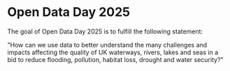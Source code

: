 
# Open Data Day 2025

<!-- badges: start -->
<!-- badges: end -->

The goal of Open Data Day 2025 is to fulfill the following statement:

"How can we use data to better understand the many challenges and impacts affecting the quality of UK waterways, rivers, lakes and seas in a bid to reduce flooding, pollution, habitat loss, drought and water security?"


